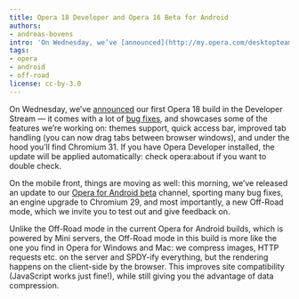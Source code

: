 ```yaml
---
title: Opera 18 Developer and Opera 16 Beta for Android
authors:
- andreas-bovens
intro: 'On Wednesday, we’ve [announced](http://my.opera.com/desktopteam/blog/2013/09/11/opera-18-developer-stream) our first Opera 18 build in the Developer Stream — it comes with a lot of [bug fixes](/blog/opera-18-developer-and-opera-16-beta-for-android/Opera_initial_18_dev_changelog.txt), and showcases some of the features we’re working on: themes support, quick access bar, improved tab handling (you can now drag tabs between browser windows), and under the hood you’ll find Chromium 31. If you have Opera Developer installed, the update will be applied automatically: check opera:about if you want to double check.'
tags:
- opera
- android
- off-road
license: cc-by-3.0
---
```


On Wednesday, we’ve [announced][1] our first Opera 18 build in the Developer Stream — it comes with a lot of [bug fixes][2], and showcases some of the features we’re working on: themes support, quick access bar, improved tab handling (you can now drag tabs between browser windows), and under the hood you’ll find Chromium 31. If you have Opera Developer installed, the update will be applied automatically: check opera:about if you want to double check.

[1]: http://my.opera.com/desktopteam/blog/2013/09/11/opera-18-developer-stream
[2]: /blog/opera-18-developer-and-opera-16-beta-for-android/Opera_initial_18_dev_changelog.txt

On the mobile front, things are moving as well: this morning, we’ve released an update to our [Opera for Android beta][3] channel, sporting many bug fixes, an engine upgrade to Chromium 29, and most importantly, a new Off-Road mode, which we invite you to test out and give feedback on.

[3]: https://play.google.com/store/apps/details?id=com.opera.browser.beta

Unlike the Off-Road mode in the current Opera for Android builds, which is powered by Mini servers, the Off-Road mode in this build is more like the one you find in Opera for Windows and Mac: we compress images, HTTP requests etc. on the server and SPDY-ify everything, but the rendering happens on the client-side by the browser. This improves site compatibility (JavaScript works just fine!), while still giving you the advantage of data compression.
